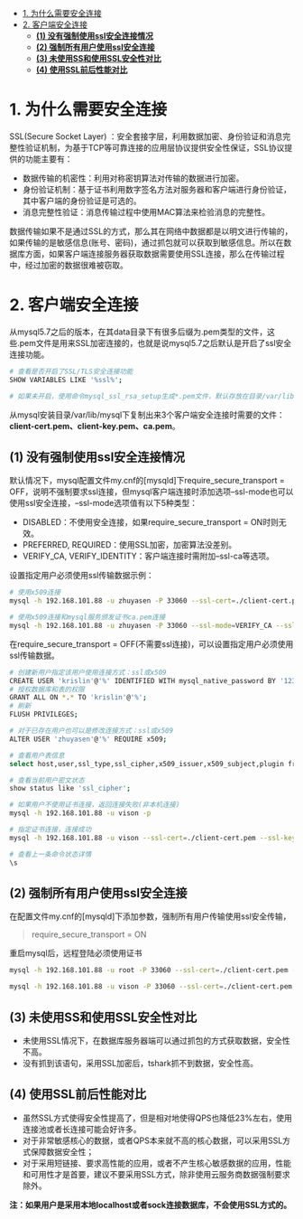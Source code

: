 - [1. 为什么需要安全连接](#1-为什么需要安全连接)
- [2. 客户端安全连接](#2-客户端安全连接)
  - [**(1) 没有强制使用ssl安全连接情况**](#1-没有强制使用ssl安全连接情况)
  - [**(2) 强制所有用户使用ssl安全连接**](#2-强制所有用户使用ssl安全连接)
  - [**(3) 未使用SS和使用SSL安全性对比**](#3-未使用ss和使用ssl安全性对比)
  - [**(4) 使用SSL前后性能对比**](#4-使用ssl前后性能对比)

# 1. 为什么需要安全连接

SSL(Secure Socket Layer) ：安全套接字层，利用数据加密、身份验证和消息完整性验证机制，为基于TCP等可靠连接的应用层协议提供安全性保证，SSL协议提供的功能主要有：

- 数据传输的机密性：利用对称密钥算法对传输的数据进行加密。
- 身份验证机制：基于证书利用数字签名方法对服务器和客户端进行身份验证，其中客户端的身份验证是可选的。
- 消息完整性验证：消息传输过程中使用MAC算法来检验消息的完整性。

数据传输如果不是通过SSL的方式，那么其在网络中数据都是以明文进行传输的，如果传输的是敏感信息(账号、密码)，通过抓包就可以获取到敏感信息。所以在数据库方面，如果客户端连接服务器获取数据需要使用SSL连接，那么在传输过程中，经过加密的数据很难被窃取。

# 2. 客户端安全连接

从mysql5.7之后的版本，在其data目录下有很多后缀为.pem类型的文件，这些.pem文件是用来SSL加密连接的，也就是说mysql5.7之后默认是开启了ssl安全连接功能。

```bash
# 查看是否开启了SSL/TLS安全连接功能
SHOW VARIABLES LIKE '%ssl%';

# 如果未开启，使用命令mysql_ssl_rsa_setup生成*.pem文件，默认存放在目录/var/lib/mysql下
```

从mysql安装目录/var/lib/mysql下复制出来3个客户端安全连接时需要的文件：**client-cert.pem、client-key.pem、ca.pem**。



## **(1) 没有强制使用ssl安全连接情况**

默认情况下，mysql配置文件my.cnf的[mysqld]下require_secure_transport = OFF，说明不强制要求ssl连接，但mysql客户端连接时添加选项–ssl-mode也可以使用ssl安全连接，–ssl-mode选项值有以下5种类型：

- DISABLED：不使用安全连接，如果require_secure_transport = ON时则无效。
- PREFERRED, REQUIRED：使用SSL加密，加密算法没差别。
- VERIFY_CA, VERIFY_IDENTITY：客户端连接时需附加–ssl-ca等选项。

设置指定用户必须使用ssl传输数据示例：

```bash
# 使用x509连接
mysql -h 192.168.101.88 -u zhuyasen -P 33060 --ssl-cert=./client-cert.pem --ssl-key=./client-key.pem --ssl-mode=REQUIRED -p

# 使用x509连接和mysql服务颁发证书ca.pem连接
mysql -h 192.168.101.88 -u zhuyasen -P 33060 --ssl-mode=VERIFY_CA --ssl-cert=./client-cert.pem --ssl-key=./client-key.pem --ssl-ca=./ca.pem -p
```



在require_secure_transport = OFF(不需要ssl连接)，可以设置指定用户必须使用ssl传输数据。

```bash
# 创建新用户指定该用户使用连接方式：ssl或x509
CREATE USER 'krislin'@'%' IDENTIFIED WITH mysql_native_password BY '123456' REQUIRE ssl;
# 授权数据库和表的权限
GRANT ALL ON *.* TO 'krislin'@'%';
# 刷新
FLUSH PRIVILEGES;

# 对于已存在用户也可以是修改连接方式：ssl或x509
ALTER USER 'zhuyasen'@'%' REQUIRE x509;

# 查看用户表信息
select host,user,ssl_type,ssl_cipher,x509_issuer,x509_subject,plugin from mysql.user;

# 查看当前用户密文状态
show status like 'ssl_cipher';

# 如果用户不使用证书连接，返回连接失败(非本机连接)
mysql -h 192.168.101.88 -u vison -p

# 指定证书连接，连接成功
mysql -h 192.168.101.88 -u vison --ssl-cert=./client-cert.pem --ssl-key=./client-key.pem -p

# 查看上一条命令状态详情
\s
```



## **(2) 强制所有用户使用ssl安全连接**

在配置文件my.cnf的[mysqld]下添加参数，强制所有用户传输使用ssl安全传输，

> require_secure_transport = ON

重启mysql后，远程登陆必须使用证书

```bash
mysql -h 192.168.101.88 -u root -P 33060 --ssl-cert=./client-cert.pem --ssl-key=./client-key.pem -p

mysql -h 192.168.101.88 -u vison -P 33060 --ssl-cert=./client-cert.pem --ssl-key=./client-key.pem --ssl-ca=./ca.pem --ssl-mode=VERIFY_CA -p
```



## **(3) 未使用SS和使用SSL安全性对比**

- 未使用SSL情况下，在数据库服务器端可以通过抓包的方式获取数据，安全性不高。
- 没有抓到该语句，采用SSL加密后，tshark抓不到数据，安全性高。



## **(4) 使用SSL前后性能对比**

- 虽然SSL方式使得安全性提高了，但是相对地使得QPS也降低23%左右，使用连接池或者长连接可能会好许多。
- 对于非常敏感核心的数据，或者QPS本来就不高的核心数据，可以采用SSL方式保障数据安全性；
- 对于采用短链接、要求高性能的应用，或者不产生核心敏感数据的应用，性能和可用性才是首要，建议不要采用SSL方式，除非使用云服务商数据强制要求除外。



**注：如果用户是采用本地localhost或者sock连接数据库，不会使用SSL方式的。**